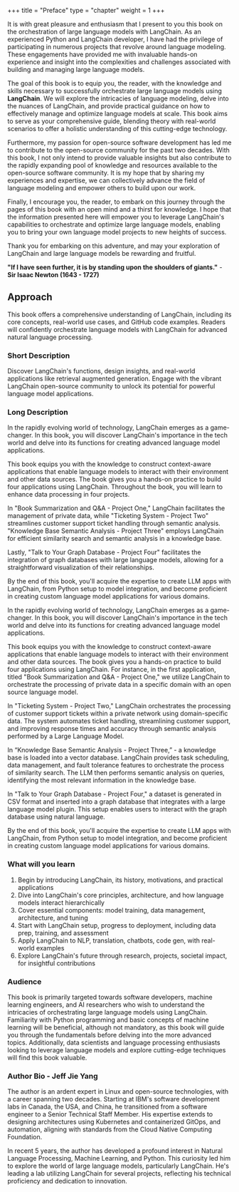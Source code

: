 +++
title = "Preface"
type = "chapter"
weight = 1
+++

It is with great pleasure and enthusiasm that I present to you this book on the orchestration of large language models with LangChain. As an experienced Python and LangChain developer, I have had the privilege of participating in numerous projects that revolve around language modeling. These engagements have provided me with invaluable hands-on experience and insight into the complexities and challenges associated with building and managing large language models.


The goal of this book is to equip you, the reader, with the knowledge and skills necessary to successfully orchestrate large language models using **LangChain**. We will explore the intricacies of language modeling, delve into the nuances of LangChain, and provide practical guidance on how to effectively manage and optimize language models at scale. This book aims to serve as your comprehensive guide, blending theory with real-world scenarios to offer a holistic understanding of this cutting-edge technology.

Furthermore, my passion for open-source software development has led me to contribute to the open-source community for the past two decades. With this book, I not only intend to provide valuable insights but also contribute to the rapidly expanding pool of knowledge and resources available to the open-source software community. It is my hope that by sharing my experiences and expertise, we can collectively advance the field of language modeling and empower others to build upon our work.


Finally, I encourage you, the reader, to embark on this journey through the pages of this book with an open mind and a thirst for knowledge. I hope that the information presented here will empower you to leverage LangChain's capabilities to orchestrate and optimize large language models, enabling you to bring your own language model projects to new heights of success.

Thank you for embarking on this adventure, and may your exploration of LangChain and large language models be rewarding and fruitful.

<div style="page-break-after: always;"></div>

**"If I have seen further, it is by standing upon the shoulders of giants."**
\- **Sir Isaac Newton (1643 - 1727)**

<div style="page-break-after: always;"></div>


## Approach

This book offers a comprehensive understanding of LangChain, including its core concepts, real-world use cases, and GitHub code examples. Readers will confidently orchestrate language models with LangChain for advanced natural language processing.

### Short Description

Discover LangChain's functions, design insights, and real-world applications like retrieval augmented generation. Engage with the vibrant LangChain open-source community to unlock its potential for powerful language model applications.

### Long Description
In the rapidly evolving world of technology, LangChain emerges as a game-changer. In this book, you will discover LangChain's importance in the tech world and delve into its functions for creating advanced language model applications.

This book equips you with the knowledge to construct context-aware applications that enable language models to interact with their environment and other data sources. The book gives you a hands-on practice to build four applications using LangChain. Throughout the book, you will learn to enhance data processing in four projects. 

In "Book Summarization and Q&A - Project One," LangChain facilitates the management of private data, while "Ticketing System - Project Two" streamlines customer support ticket handling through semantic analysis. "Knowledge Base Semantic Analysis - Project Three" employs LangChain for efficient similarity search and semantic analysis in a knowledge base. 

Lastly, "Talk to Your Graph Database - Project Four" facilitates the integration of graph databases with large language models, allowing for a straightforward visualization of their relationships.

By the end of this book, you'll acquire the expertise to create LLM apps with LangChain, from Python setup to model integration, and become proficient in creating custom language model applications for various domains.

In the rapidly evolving world of technology, LangChain emerges as a game-changer. In this book, you will discover LangChain's importance in the tech world and delve into its functions for creating advanced language model applications.

This book equips you with the knowledge to construct context-aware applications that enable language models to interact with their environment and other data sources. The book gives you a hands-on practice to build four applications using LangChain. For instance, in the first application,  titled "Book Summarization and Q&A - Project One," we utilize LangChain to orchestrate the processing of private data in a specific domain with an open source language model. 

In "Ticketing System - Project Two," LangChain orchestrates the processing of customer support tickets within a private network using domain-specific data. The system automates ticket handling, streamlining customer support, and improving response times and accuracy through semantic analysis performed by a Large Language Model.

In “Knowledge Base Semantic Analysis - Project Three,” - a knowledge base is loaded into a vector database. LangChain provides task scheduling, data management, and fault tolerance features to orchestrate the process of similarity search. The LLM then performs semantic analysis on queries, identifying the most relevant information in the knowledge base. 

<!-- In “Talk to Your Graph Database - Project Four” - this LLM generates code and natural language about code, from both code and natural language prompts. It can also be used for code completion and debugging. It supports many popular programming languages including Python -->

In "Talk to Your Graph Database - Project Four," a dataset is generated in CSV format and inserted into a graph database that integrates with a large language model plugin. This setup enables users to interact with the graph database using natural language.

By the end of this book, you'll acquire the expertise to create LLM apps with LangChain, from Python setup to model integration, and become proficient in creating custom language model applications for various domains.

### What will you learn

1. Begin by introducing LangChain, its history, motivations, and practical applications
2. Dive into LangChain's core principles, architecture, and how language models interact hierarchically
3. Cover essential components: model training, data management, architecture, and tuning
4. Start with LangChain setup, progress to deployment, including data prep, training, and assessment
5. Apply LangChain to NLP, translation, chatbots, code gen, with real-world examples
6. Explore LangChain's future through research, projects, societal impact, for insightful contributions

### Audience
This book is primarily targeted towards software developers, machine learning engineers, and AI researchers who wish to understand the intricacies of orchestrating large language models using LangChain. Familiarity with Python programming and basic concepts of machine learning will be beneficial, although not mandatory, as this book will guide you through the fundamentals before delving into the more advanced topics. Additionally, data scientists and language processing enthusiasts looking to leverage language models and explore cutting-edge techniques will find this book valuable.

### Author Bio - Jeff Jie Yang
The author is an ardent expert in Linux and open-source technologies, with a career spanning two decades. Starting at IBM's software development labs in Canada, the USA, and China, he transitioned from a software engineer to a Senior Technical Staff Member. His expertise extends to designing architectures using Kubernetes and containerized GitOps, and automation, aligning with standards from the Cloud Native Computing Foundation.

In recent 5 years, the author has developed a profound interest in Natural Language Processing, Machine Learning, and Python. This curiosity led him to explore the world of large language models, particularly LangChain. He's leading a lab utilizing LangChain for several projects, reflecting his technical proficiency and dedication to innovation.